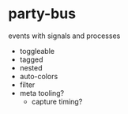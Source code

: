 # party-bus

events with signals and processes

- toggleable
- tagged
- nested
- auto-colors
- filter
- meta tooling?
  - capture timing?
